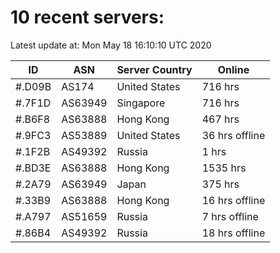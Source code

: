 # 10 recent servers:

Latest update at: Mon May 18 16:10:10 UTC 2020

| ID | ASN | Server Country | Online |
| -- | --- | -------------- | ------ |
| #.D09B | AS174 | United States | 716 hrs |
| #.7F1D | AS63949 | Singapore | 716 hrs |
| #.B6F8 | AS63888 | Hong Kong | 467 hrs |
| #.9FC3 | AS53889 | United States | 36 hrs offline |
| #.1F2B | AS49392 | Russia | 1 hrs |
| #.BD3E | AS63888 | Hong Kong | 1535 hrs |
| #.2A79 | AS63949 | Japan | 375 hrs |
| #.33B9 | AS63888 | Hong Kong | 16 hrs offline |
| #.A797 | AS51659 | Russia | 7 hrs offline |
| #.86B4 | AS49392 | Russia | 18 hrs offline |

